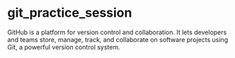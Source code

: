 # git_practice_session
GitHub is a platform for version control and collaboration. It lets developers and teams store, manage, track, and collaborate on software projects using Git, a powerful version control system.

